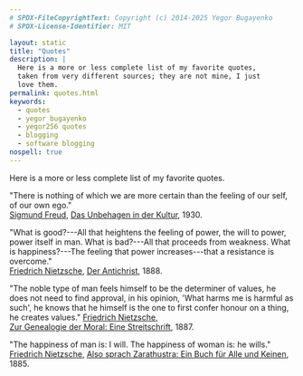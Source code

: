 ```yaml
---
# SPDX-FileCopyrightText: Copyright (c) 2014-2025 Yegor Bugayenko
# SPDX-License-Identifier: MIT

layout: static
title: "Quotes"
description: |
  Here is a more or less complete list of my favorite quotes,
  taken from very different sources; they are not mine, I just
  love them.
permalink: quotes.html
keywords:
  - quotes
  - yegor bugayenko
  - yegor256 quotes
  - blogging
  - software blogging
nospell: true
---
```


Here is a more or less complete list of my favorite quotes.

<!--more-->

"There is nothing of which we are more certain
than the feeling of our self, of our own ego."<br/>
[Sigmund Freud](https://en.wikipedia.org/wiki/Sigmund_Freud),
[Das Unbehagen in der Kultur](https://en.wikipedia.org/wiki/Civilization_and_Its_Discontents), 1930.

"What is good?---All that heightens the feeling of power, the
will to power, power itself in man. What is bad?---All
that proceeds from weakness. What is happiness?---The feeling that power increases---that a resistance is overcome."<br/>
[Friedrich Nietzsche](https://en.wikipedia.org/wiki/Friedrich_Nietzsche),
[Der Antichrist](https://en.wikipedia.org/wiki/The_Antichrist_%28book%29), 1888.

"The noble type of man feels
himself to be the determiner of values, he does not need to find approval,
in his opinion, 'What harms me is harmful as such', he knows that he
himself is the one to first confer honour on a thing, he creates values."
[Friedrich Nietzsche](https://en.wikipedia.org/wiki/Friedrich_Nietzsche),<br/>
[Zur Genealogie der Moral: Eine Streitschrift](https://en.wikipedia.org/wiki/On_the_Genealogy_of_Morality), 1887.

"The happiness of man is: I will. The happiness of woman is: he wills."<br/>
[Friedrich Nietzsche](https://en.wikipedia.org/wiki/Friedrich_Nietzsche),
[Also sprach Zarathustra: Ein Buch für Alle und Keinen](https://en.wikipedia.org/wiki/Thus_Spoke_Zarathustra), 1885.
